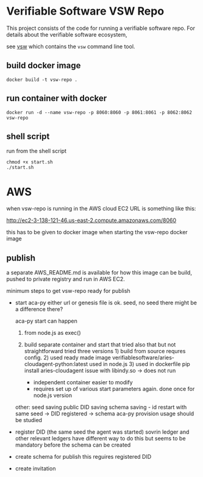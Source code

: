 # Verifiable Software VSW Repo

This project consists of the code for running a verifiable software repo. For
details about the verifiable software ecosystem, 

see
[vsw](https://github.com/verifiablesoftware/vsw) which contains the `vsw`
command line tool.

## build docker image 
```
docker build -t vsw-repo .
```

## run container with docker
```
docker run -d --name vsw-repo -p 8060:8060 -p 8061:8061 -p 8062:8062  vsw-repo
```

## shell script

run from the shell script

```
chmod +x start.sh
./start.sh
```


# AWS

when vsw-repo is running in the AWS cloud EC2
URL is something like this:

http://ec2-3-138-121-46.us-east-2.compute.amazonaws.com/8060

this has to be given to docker image when starting the vsw-repo docker image

## publish

a separate AWS_README.md is available for how this image can be build, pushed to private registry and 
run in AWS EC2.


minimum steps to get vsw-repo ready for publish

- start aca-py
	either url or genesis file is ok. 
		seed, no seed there might be a difference there?
	
	aca-py start can happen 
	1) from node.js as exec() 
	2) build separate container and start that
		tried also that but not straightforward
			tried three versions
			1) build from source 
				requres config.
			2) used ready made image 
				 verifiablesoftware/aries-cloudagent-python:latest
				 used in node.js
			3) used in dockerfile pip install aries-cloudagent
				issue with libindy.so -> does not run
			
		+ independent container easier to modify
		- requires set up of various start parameters again. done once for node.js version
		

	other:
	seed saving
	public DID saving
	schema saving - id
	restart with same seed -> DID registered -> schema 
	aca-py provision usage should be studied 		
	
	
- register DID (the same seed the agent was started)
	sovrin ledger and other relevant ledgers have different way to do this but seems to be mandatory before the schema can be created
	
- create schema for publish 
	this reguires registered DID

- create invitation